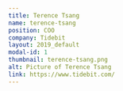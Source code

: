 ```yaml
---
title: Terence Tsang
name: terence-tsang
position: COO
company: Tidebit
layout: 2019_default
modal-id: 1
thumbnail: terence-tsang.png
alt: Picture of Terence Tsang
link: https://www.tidebit.com/
---
```

